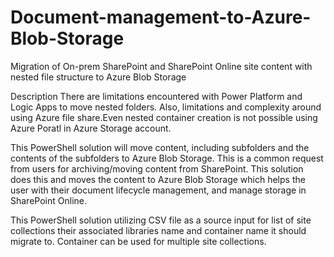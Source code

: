 # Document-management-to-Azure-Blob-Storage

Migration of On-prem SharePoint and SharePoint Online site content with nested file structure to Azure Blob Storage

Description
There are limitations encountered with Power Platform and Logic Apps to move nested folders. Also, limitations and complexity around using Azure file share.Even nested container creation is not possible using Azure Poratl in Azure Storage account.

This PowerShell solution will move content, including subfolders and the contents of the subfolders to Azure Blob Storage. This is a common request from users for archiving/moving content from SharePoint. This solution does this and moves the content to Azure Blob Storage which helps the user with their document lifecycle management, and manage storage in SharePoint Online.

This PowerShell solution utilizing CSV file as a source input for list of site collections their associated libraries name and container name it should migrate to. Container can be used for multiple site collections.
